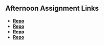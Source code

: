 ## Afternoon Assignment Links

* **[Repo](https://github.com/fthmorgan/Lab_day1_w2.git)**
* **[Repo](https://github.com/fthmorgan/Lab_day2_w2.git)**
* **[Repo](https://github.com/fthmorgan/Lab_day3_w2.git)**
* **[Repo](https://github.com/fthmorgan/lab_week2.git)**
